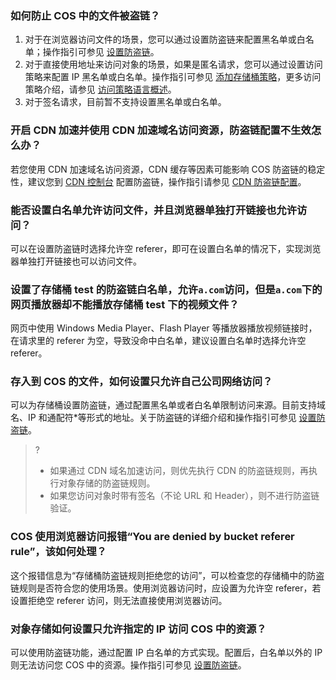 ### 如何防止 COS 中的文件被盗链？

1. 对于在浏览器访问文件的场景，您可以通过设置防盗链来配置黑名单或白名单；操作指引可参见 [设置防盗链](https://intl.cloud.tencent.com/document/product/436/13319)。
2. 对于直接使用地址来访问对象的场景，如果是匿名请求，您可以通过设置访问策略来配置 IP 黑名单或白名单。操作指引可参见 [添加存储桶策略](https://intl.cloud.tencent.com/document/product/436/30927)，更多访问策略介绍，请参见 [访问策略语言概述](https://intl.cloud.tencent.com/document/product/436/18023)。
3. 对于签名请求，目前暂不支持设置黑名单或白名单。

### 开启 CDN 加速并使用 CDN 加速域名访问资源，防盗链配置不生效怎么办？

若您使用 CDN 加速域名访问资源，CDN 缓存等因素可能影响 COS 防盗链的稳定性，建议您到 [CDN 控制台](https://console.cloud.tencent.com/cdn) 配置防盗链，操作指引请参见 [CDN 防盗链配置](https://intl.cloud.tencent.com/document/product/228/6292)。

### 能否设置白名单允许访问文件，并且浏览器单独打开链接也允许访问？

可以在设置防盗链时选择允许空 referer，即可在设置白名单的情况下，实现浏览器单独打开链接也可以访问文件。

### 设置了存储桶 test 的防盗链白名单，允许`a.com`访问，但是`a.com`下的网页播放器却不能播放存储桶 test 下的视频文件？

网页中使用 Windows Media Player、Flash Player 等播放器播放视频链接时，在请求里的 referer 为空，导致没命中白名单，建议设置白名单时选择允许空 referer。

### 存入到 COS 的文件，如何设置只允许自己公司网络访问？

可以为存储桶设置防盗链，通过配置黑名单或者白名单限制访问来源。目前支持域名、IP 和通配符\*等形式的地址。关于防盗链的详细介绍和操作指引可参见 [设置防盗链](https://intl.cloud.tencent.com/document/product/436/13319)。

>?
> - 如果通过 CDN 域名加速访问，则优先执行 CDN 的防盗链规则，再执行对象存储的防盗链规则。
> - 如果您访问对象时带有签名（不论 URL 和 Header），则不进行防盗链验证。
>


### COS 使用浏览器访问报错“You are denied by bucket referer rule”，该如何处理？

这个报错信息为“存储桶防盗链规则拒绝您的访问”，可以检查您的存储桶中的防盗链规则是否符合您的使用场景。使用浏览器访问时，应设置为允许空 referer，若设置拒绝空 referer 访问，则无法直接使用浏览器访问。

### 对象存储如何设置只允许指定的 IP 访问 COS 中的资源？

可以使用防盗链功能，通过配置 IP 白名单的方式实现。配置后，白名单以外的 IP 则无法访问您 COS 中的资源。操作指引可参见 [设置防盗链](https://intl.cloud.tencent.com/document/product/436/13319)。
